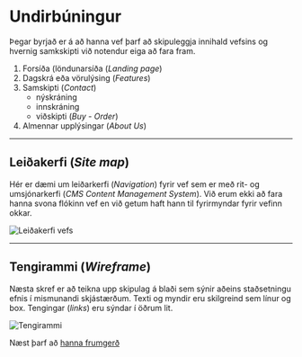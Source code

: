 # Undirbúningur

Þegar byrjað er á að hanna vef þarf að skipuleggja innihald vefsins og hvernig samkskipti við notendur eiga að fara fram.

1. Forsíða (löndunarsíða (_Landing page_)
2. Dagskrá eða vörulýsing (_Features_)
4. Samskipti (_Contact_)
   * nýskráning 
   * innskráning 
   * viðskipti (_Buy - Order_)
5. Almennar upplýsingar (_About Us_)

<hr>

## Leiðakerfi (_Site map_)

Hér er dæmi um leiðarkerfi (_Navigation_) fyrir vef sem er með rit- og umsjónarkerfi (_CMS Content Management System_). Við erum ekki að fara hanna svona flókinn vef en við getum haft hann til fyrirmyndar fyrir vefinn okkar.

![Leiðakerfi vefs](/V-6/vinnugogn/SVG/site-map-2015.svg)

<hr>

## Tengirammi (_Wireframe_)

Næsta skref er að teikna upp skipulag á blaði sem sýnir aðeins staðsetningu efnis í mismunandi skjástærðum. Texti og myndir eru skilgreind sem línur og box. Tengingar (_links_) eru sýndar í öðrum lit.

![Tengirammi](/V-6/vinnugogn/SVG/Wireframe.svg)

Næst þarf að [hanna frumgerð](/V-6/vinnugogn/SVG/prototype.md)
